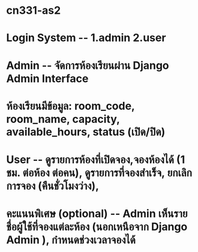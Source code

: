 # cn331-as2
# Login System -- 1.admin 2.user
# Admin -- จัดการห้องเรียนผ่าน Django Admin Interface
# ห้องเรียนมีข้อมูล: room_code, room_name, capacity, available_hours, status (เปิด/ปิด)
# User -- ดูรายการห้องที่เปิดจอง,จองห้องได้ (1 ชม. ต่อห้อง ต่อคน), ดูรายการที่จองสำเร็จ, ยกเลิกการจอง (คืนชั่วโมงว่าง),
# คะแนนพิเศษ (optional) -- Admin เห็นรายชื่อผู้ใช้ที่จองแต่ละห้อง (นอกเหนือจาก Django Admin ), กำหนดช่วงเวลาจองได้
# ----------------------------------------------------------------------
# CN331 Assignment 2 – Classroom Booking
#classroom_booking/
#├── booking/              # แอปหลัก
#│   ├── models.py         # โมเดลข้อมูล
#│   ├── views.py          # ฟังก์ชันจัดการหน้าเว็บ
#│   ├── urls.py           # เส้นทาง URL
#│   ├── templates/        # HTML templates
#│   └── forms.py          # ฟอร์มสำหรับจอง
#├── classroom_booking/
#│   ├── settings.py
#│   ├── urls.py
#└── manage.py

## Members
- 6710535029 – นายวุฒิศักดิ์ บุญกัน
- 67xxxxxxx – 

## Features
- Login/Logout (admin, users)
- Admin จัดการห้องเรียนใน Django Admin, 
- Users จอง/ยกเลิกห้องได้
